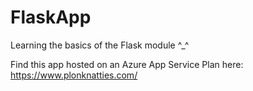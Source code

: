 # FlaskApp
Learning the basics of the Flask module ^_^

Find this app hosted on an Azure App Service Plan here: https://www.plonknatties.com/
